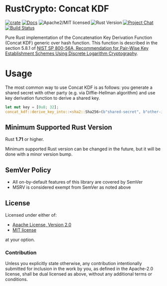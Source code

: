 # RustCrypto: Concat KDF

[![crate][crate-image]][crate-link]
[![Docs][docs-image]][docs-link]
![Apache2/MIT licensed][license-image]
![Rust Version][rustc-image]
[![Project Chat][chat-image]][chat-link]
[![Build Status][build-image]][build-link]

Pure Rust implementation of the Concatenation Key Derivation Function (Concat KDF) generic over hash function. 
This function is described in the section 5.8.1 of [NIST SP 800-56A, Recommendation for Pair-Wise Key Establishment
Schemes Using Discrete Logarithm Cryptography](https://nvlpubs.nist.gov/nistpubs/Legacy/SP/nistspecialpublication800-56ar.pdf).

# Usage

The most common way to use Concat KDF is as follows: you generate a shared secret with other party (e.g. via Diffie-Hellman algorithm) 
and use key derivation function to derive a shared key.

```rust
let mut key = [0u8; 32];
concat_kdf::derive_key_into::<sha2::Sha256>(b"shared-secret", b"other-info", &mut key).unwrap();
```

## Minimum Supported Rust Version

Rust **1.71** or higher.

Minimum supported Rust version can be changed in the future, but it will be
done with a minor version bump.

## SemVer Policy

- All on-by-default features of this library are covered by SemVer
- MSRV is considered exempt from SemVer as noted above

## License

Licensed under either of:

* [Apache License, Version 2.0](http://www.apache.org/licenses/LICENSE-2.0)
* [MIT license](http://opensource.org/licenses/MIT)

at your option.

### Contribution

Unless you explicitly state otherwise, any contribution intentionally submitted
for inclusion in the work by you, as defined in the Apache-2.0 license, shall be
dual licensed as above, without any additional terms or conditions.

[crate-image]: https://img.shields.io/crates/v/concat-kdf.svg
[crate-link]: https://crates.io/crates/concat-kdf
[docs-image]: https://docs.rs/concat-kdf/badge.svg
[docs-link]: https://docs.rs/concat-kdf/
[license-image]: https://img.shields.io/badge/license-Apache2.0/MIT-blue.svg
[rustc-image]: https://img.shields.io/badge/rustc-1.60+-blue.svg
[chat-image]: https://img.shields.io/badge/zulip-join_chat-blue.svg
[chat-link]: https://rustcrypto.zulipchat.com/#narrow/stream/260043-KDFs
[build-image]: https://github.com/RustCrypto/KDFs/workflows/concat-kdf/badge.svg?branch=master&event=push
[build-link]: https://github.com/RustCrypto/KDFs/actions?query=workflow:concat-kdf

